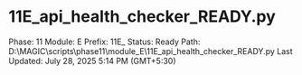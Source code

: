 # 11E_api_health_checker_READY.py

Phase: 11
Module: E
Prefix: 11E_
Status: Ready
Path: D:\MAGIC\scripts\phase11\module_E\11E_api_health_checker_READY.py
Last Updated: July 28, 2025 5:14 PM (GMT+5:30)